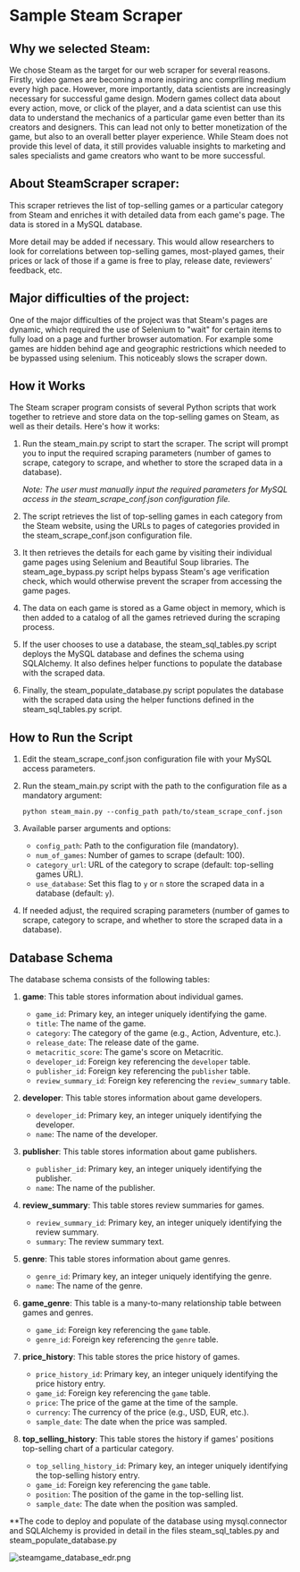 # Sample Steam Scraper

## Why we selected Steam:

We chose Steam as the target for our web scraper for several reasons. Firstly, video games are becoming a more inspiring anc comprlling medium every high pace. However, more importantly, data scientists are increasingly necessary for successful game design. Modern games collect data about every action, move, or click of the player, and a data scientist can use this data to understand the mechanics of a particular game even better than its creators and designers. This can lead not only to better monetization of the game, but also to an overall better player experience. While Steam does not provide this level of data, it still provides valuable insights to marketing and sales specialists and game creators who want to be more successful.

## About SteamScraper scraper:

This scraper retrieves the list of top-selling games or a particular category from Steam and enriches it with detailed data from each game's page. The data is stored in a MySQL database.  

More detail may be added if necessary. This would allow researchers to look for correlations between top-selling games, most-played games, their prices or lack of those if a game is free to play, release date, reviewers’ feedback, etc.

## Major difficulties of the project:

One of the major difficulties of the project was that Steam's pages are dynamic, which required the use of Selenium to "wait" for certain items to fully load on a page and further browser automation. For example some games are hidden behind age and geographic restrictions which needed to be bypassed using selenium. This noticeably slows the scraper down.


## How it Works

The Steam scraper program consists of several Python scripts that work together to retrieve and store data on the top-selling games on Steam, as well as their details. Here's how it works:

1. Run the steam_main.py script to start the scraper. The script will prompt you to input the required scraping parameters (number of games to scrape, category to scrape, and whether to store the scraped data in a database).

   _Note: The user must manually input the required parameters for MySQL access in the steam_scrape_conf.json configuration file._

2. The script retrieves the list of top-selling games in each category from the Steam website, using the URLs to pages of categories provided in the steam_scrape_conf.json configuration file.

3. It then retrieves the details for each game by visiting their individual game pages using Selenium and Beautiful Soup libraries. The steam_age_bypass.py script helps bypass Steam's age verification check, which would otherwise prevent the scraper from accessing the game pages.

4. The data on each game is stored as a Game object in memory, which is then added to a catalog of all the games retrieved during the scraping process.

5. If the user chooses to use a database, the steam_sql_tables.py script deploys the MySQL database and defines the schema using SQLAlchemy. It also defines helper functions to populate the database with the scraped data.

6. Finally, the steam_populate_database.py script populates the database with the scraped data using the helper functions defined in the steam_sql_tables.py script.

## How to Run the Script

1. Edit the steam_scrape_conf.json configuration file with your MySQL access parameters.
2. Run the steam_main.py script with the path to the configuration file as a mandatory argument:

   `python steam_main.py --config_path path/to/steam_scrape_conf.json`

3. Available parser arguments and options:
   - `config_path`: Path to the configuration file (mandatory).
   - `num_of_games`: Number of games to scrape (default: 100).
   - `category_url`: URL of the category to scrape (default: top-selling games URL).
   - `use_database`: Set this flag to `y` or `n` store the scraped data in a database (default: `y`).

4. If needed adjust, the required scraping parameters (number of games to scrape, category to scrape, and whether to store the scraped data in a database).

## Database Schema

The database schema consists of the following tables:

1. **game**: This table stores information about individual games.
   - `game_id`: Primary key, an integer uniquely identifying the game.
   - `title`: The name of the game.
   - `category`: The category of the game (e.g., Action, Adventure, etc.).
   - `release_date`: The release date of the game.
   - `metacritic_score`: The game's score on Metacritic.
   - `developer_id`: Foreign key referencing the `developer` table.
   - `publisher_id`: Foreign key referencing the `publisher` table.
   - `review_summary_id`: Foreign key referencing the `review_summary` table.

2. **developer**: This table stores information about game developers.
   - `developer_id`: Primary key, an integer uniquely identifying the developer.
   - `name`: The name of the developer.

3. **publisher**: This table stores information about game publishers.
   - `publisher_id`: Primary key, an integer uniquely identifying the publisher.
   - `name`: The name of the publisher.

4. **review_summary**: This table stores review summaries for games.
   - `review_summary_id`: Primary key, an integer uniquely identifying the review summary.
   - `summary`: The review summary text.

5. **genre**: This table stores information about game genres.
   - `genre_id`: Primary key, an integer uniquely identifying the genre.
   - `name`: The name of the genre.

6. **game_genre**: This table is a many-to-many relationship table between games and genres.
   - `game_id`: Foreign key referencing the `game` table.
   - `genre_id`: Foreign key referencing the `genre` table.

7. **price_history**: This table stores the price history of games.
   - `price_history_id`: Primary key, an integer uniquely identifying the price history entry.
   - `game_id`: Foreign key referencing the `game` table.
   - `price`: The price of the game at the time of the sample.
   - `currency`: The currency of the price (e.g., USD, EUR, etc.).
   - `sample_date`: The date when the price was sampled.

8. **top_selling_history**: This table stores the history if games' positions top-selling chart of a particular category.
   - `top_selling_history_id`: Primary key, an integer uniquely identifying the top-selling history entry.
   - `game_id`: Foreign key referencing the `game` table.
   - `position`: The position of the game in the top-selling list.
   - `sample_date`: The date when the position was sampled.

**The code to deploy and populate of the database using mysql.connector and SQLAlchemy is provided in detail in 
the files steam_sql_tables.py and steam_populate_database.py

![steamgame_database_edr.png](..%2F..%2F..%2F..%2FDesktop%2Fsteamgame_database_edr.png)
